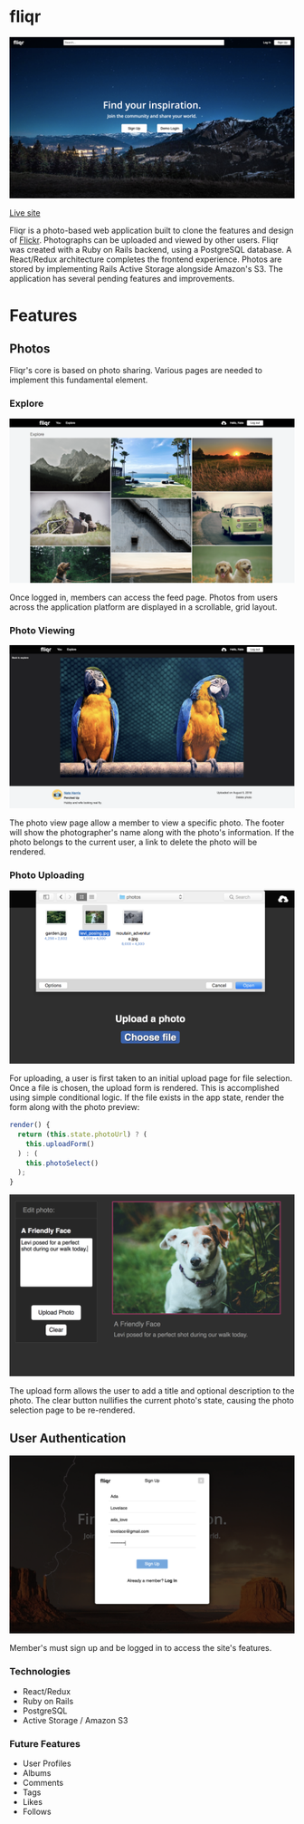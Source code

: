 # fliqr

![Splash Page](app/assets/images/readme_images/splash.png)

[Live site](https://fliqr.herokuapp.com/)

Fliqr is a photo-based web application built to clone the features and design of [Flickr](https://www.flickr.com). Photographs can be uploaded and viewed by other users. Fliqr was created with a Ruby on Rails backend, using a PostgreSQL database. A React/Redux architecture completes the frontend experience. Photos are stored by implementing Rails Active Storage alongside Amazon's S3. The application has several pending features and improvements.


# Features

## Photos
Fliqr's core is based on photo sharing. Various pages are needed to implement this fundamental element.

### Explore
![Explore](app/assets/images/readme_images/explore.png)

Once logged in, members can access the feed page. Photos from users across the application platform are displayed in a scrollable, grid layout.


### Photo Viewing
![Photo Show](app/assets/images/readme_images/photo_show.png)

The photo view page allow a member to view a specific photo. The footer will show the photographer's name along with the photo's information. If the photo belongs to the current user, a link to delete the photo will be rendered.

### Photo Uploading
![Photo Selection](app/assets/images/readme_images/upload_select.png)

For uploading, a user is first taken to an initial upload page for file selection. Once a file is chosen, the upload form is rendered. This is accomplished using simple conditional logic. If the file exists in the app state, render the form along with the photo preview:

```js
render() {
  return (this.state.photoUrl) ? (
    this.uploadForm()
  ) : (
    this.photoSelect()
  );
}
```

![Photo Upload](app/assets/images/readme_images/upload.png)

The upload form allows the user to add a title and optional description to the photo. The clear button nullifies the current photo's state, causing the photo selection page to be re-rendered.



## User Authentication
![Sign Up](app/assets/images/readme_images/signup.png)

Member's must sign up and be logged in to access the site's features.

### Technologies
- React/Redux
- Ruby on Rails
- PostgreSQL
- Active Storage / Amazon S3

### Future Features
- User Profiles
- Albums
- Comments
- Tags
- Likes
- Follows
